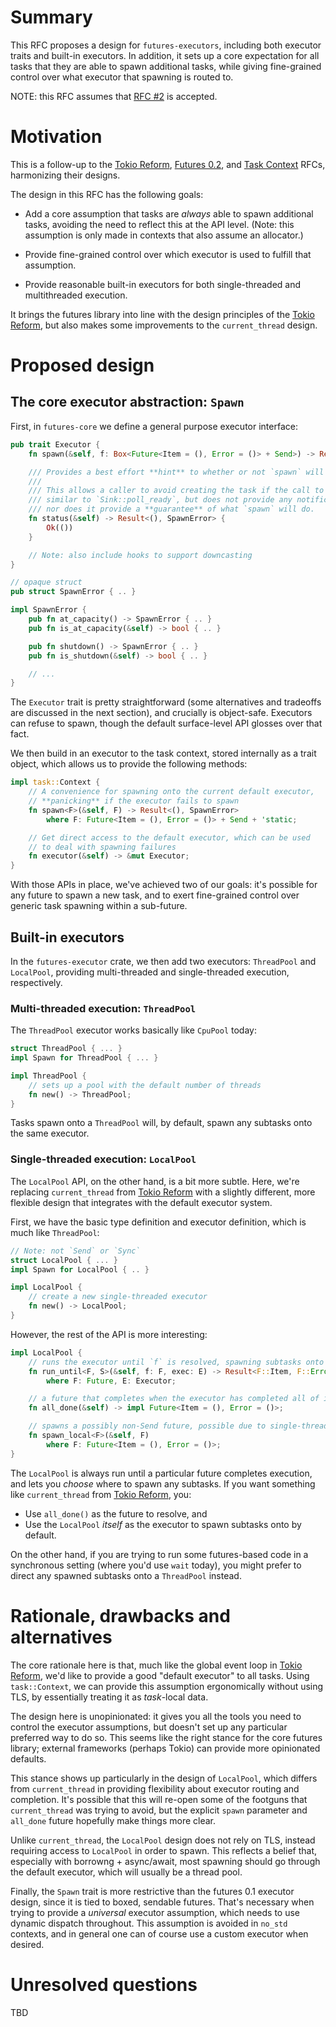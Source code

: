 # Summary
[summary]: #summary

This RFC proposes a design for `futures-executors`, including both executor
traits and built-in executors. In addition, it sets up a core expectation for all
tasks that they are able to spawn additional tasks, while giving fine-grained
control over what executor that spawning is routed to.

NOTE: this RFC assumes that [RFC #2] is accepted.

[RFC #2]: https://github.com/rust-lang-nursery/futures-rfcs/pull/2

# Motivation
[motivation]: #motivation

This is a follow-up to the [Tokio Reform], [Futures 0.2], and [Task Context]
RFCs, harmonizing their designs.

[Tokio Reform]: https://github.com/tokio-rs/tokio-rfcs/pull/3
[Futures 0.2]: https://github.com/rust-lang-nursery/futures-rfcs/pull/1
[Task Context]: https://github.com/rust-lang-nursery/futures-rfcs/pull/2

The design in this RFC has the following goals:

- Add a core assumption that tasks are *always* able to spawn additional tasks,
  avoiding the need to reflect this at the API level. (Note: this assumption is
  only made in contexts that also assume an allocator.)

- Provide fine-grained control over which executor is used to fulfill that assumption.

- Provide reasonable built-in executors for both single-threaded and
  multithreaded execution.

It brings the futures library into line with the design principles of the [Tokio
Reform], but also makes some improvements to the `current_thread` design.

# Proposed design

## The core executor abstraction: `Spawn`

First, in `futures-core` we define a general purpose executor interface:

```rust
pub trait Executor {
    fn spawn(&self, f: Box<Future<Item = (), Error = ()> + Send>) -> Result<(), SpawnError>;

    /// Provides a best effort **hint** to whether or not `spawn` will succeed.
    ///
    /// This allows a caller to avoid creating the task if the call to `spawn` will fail. This is
    /// similar to `Sink::poll_ready`, but does not provide any notification when the state changes
    /// nor does it provide a **guarantee** of what `spawn` will do.
    fn status(&self) -> Result<(), SpawnError> {
        Ok(())
    }

    // Note: also include hooks to support downcasting
}

// opaque struct
pub struct SpawnError { .. }

impl SpawnError {
    pub fn at_capacity() -> SpawnError { .. }
    pub fn is_at_capacity(&self) -> bool { .. }

    pub fn shutdown() -> SpawnError { .. }
    pub fn is_shutdown(&self) -> bool { .. }

    // ...
}
```

The `Executor` trait is pretty straightforward (some alternatives and tradeoffs
are discussed in the next section), and crucially is object-safe. Executors can
refuse to spawn, though the default surface-level API glosses over that fact.

We then build in an executor to the task context, stored internally as a trait
object, which allows us to provide the following methods:

```rust
impl task::Context {
    // A convenience for spawning onto the current default executor,
    // **panicking** if the executor fails to spawn
    fn spawn<F>(&self, F) -> Result<(), SpawnError>
        where F: Future<Item = (), Error = ()> + Send + 'static;

    // Get direct access to the default executor, which can be used
    // to deal with spawning failures
    fn executor(&self) -> &mut Executor;
}
```

With those APIs in place, we've achieved two of our goals: it's possible for any
future to spawn a new task, and to exert fine-grained control over generic task
spawning within a sub-future.

## Built-in executors

In the `futures-executor` crate, we then add two executors: `ThreadPool` and
`LocalPool`, providing multi-threaded and single-threaded execution,
respectively.

### Multi-threaded execution: `ThreadPool`

The `ThreadPool` executor works basically like `CpuPool` today:

```rust
struct ThreadPool { ... }
impl Spawn for ThreadPool { ... }

impl ThreadPool {
    // sets up a pool with the default number of threads
    fn new() -> ThreadPool;
}
```

Tasks spawn onto a `ThreadPool` will, by default, spawn any subtasks onto the
same executor.

### Single-threaded execution: `LocalPool`

The `LocalPool` API, on the other hand, is a bit more subtle. Here, we're
replacing `current_thread` from [Tokio Reform] with a slightly different, more
flexible design that integrates with the default executor system.

First, we have the basic type definition and executor definition, which is much
like `ThreadPool`:

```rust
// Note: not `Send` or `Sync`
struct LocalPool { ... }
impl Spawn for LocalPool { .. }

impl LocalPool {
    // create a new single-threaded executor
    fn new() -> LocalPool;
}
```

However, the rest of the API is more interesting:

```rust
impl LocalPool {
    // runs the executor until `f` is resolved, spawning subtasks onto `exec`
    fn run_until<F, S>(&self, f: F, exec: E) -> Result<F::Item, F::Error>
        where F: Future, E: Executor;

    // a future that completes when the executor has completed all of its tasks
    fn all_done(&self) -> impl Future<Item = (), Error = ()>;

    // spawns a possibly non-Send future, possible due to single-threaded execution.
    fn spawn_local<F>(&self, F)
        where F: Future<Item = (), Error = ()>;
}
```

The `LocalPool` is always run until a particular future completes execution, and
lets you *choose* where to spawn any subtasks. If you want something like
`current_thread` from [Tokio Reform], you:

- Use `all_done()` as the future to resolve, and
- Use the `LocalPool` *itself* as the executor to spawn subtasks onto by default.

On the other hand, if you are trying to run some futures-based code in a
synchronous setting (where you'd use `wait` today), you might prefer to direct
any spawned subtasks onto a `ThreadPool` instead.


# Rationale, drawbacks and alternatives
[alternatives]: #alternatives

The core rationale here is that, much like the global event loop in [Tokio
Reform], we'd like to provide a good "default executor" to all tasks. Using
`task::Context`, we can provide this assumption ergonomically without using TLS,
by essentially treating it as *task*-local data.

The design here is unopinionated: it gives you all the tools you need to control
the executor assumptions, but doesn't set up any particular preferred way to do
so. This seems like the right stance for the core futures library; external
frameworks (perhaps Tokio) can provide more opinionated defaults.

This stance shows up particularly in the design of `LocalPool`, which differs
from `current_thread` in providing flexibility about executor routing and
completion. It's possible that this will re-open some of the footguns that
`current_thread` was trying to avoid, but the explicit `spawn` parameter and
`all_done` future hopefully make things more clear.

Unlike `current_thread`, the `LocalPool` design does not rely on TLS, instead
requiring access to `LocalPool` in order to spawn. This reflects a belief that,
especially with borrowng + async/await, most spawning should go through the
default executor, which will usually be a thread pool.

Finally, the `Spawn` trait is more restrictive than the futures 0.1 executor
design, since it is tied to boxed, sendable futures. That's necessary when
trying to provide a *universal* executor assumption, which needs to use dynamic
dispatch throughout. This assumption is avoided in `no_std` contexts, and in
general one can of course use a custom executor when desired.

# Unresolved questions
[unresolved]: #unresolved-questions

TBD
